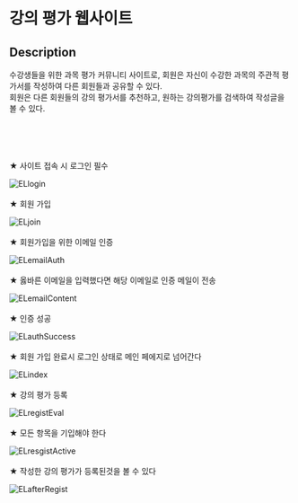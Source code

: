 # 강의 평가 웹사이트   

Description   
-----------------------------------
<span>수강생들을 위한 과목 평가 커뮤니티 사이트로, 회원은 자신이 수강한 과목의 주관적 평가서를 작성하여 다른 회원들과 공유할 수 있다.</span>   
<span>회원은 다른 회원들의 강의 평가서를 추천하고, 원하는 강의평가를 검색하여 작성글을 볼 수 있다.</span>
</br></br></br></br></br>


★ 사이트 접속 시 로그인 필수

![ELlogin](https://user-images.githubusercontent.com/49848867/193251995-e95e4c41-dc9f-4029-a5aa-fb147e726fef.PNG)   
</br>
★ 회원 가입

![ELjoin](https://user-images.githubusercontent.com/49848867/193252000-f1f1c92c-9b3d-4dcd-8cdb-d0db3a7ed1c1.PNG)   
</br>
★ 회원가입을 위한 이메일 인증

![ELemailAuth](https://user-images.githubusercontent.com/49848867/193252006-bc271274-2de6-4233-b832-fcd8085e1479.PNG)   
</br>
★ 옳바른 이메일을 입력했다면 해당 이메일로 인증 메일이 전송

![ELemailContent](https://user-images.githubusercontent.com/49848867/193251983-6efa46de-9b87-4e0b-9f5e-11c24552d504.PNG)   
</br>
★ 인증 성공

![ELauthSuccess](https://user-images.githubusercontent.com/49848867/193249665-84fb21ec-e9a1-4fde-bb07-a8ae52688c09.PNG)   
</br>
★ 회원 가입 완료시 로그인 상태로 메인 페에지로 넘어간다

![ELindex](https://user-images.githubusercontent.com/49848867/193249696-57c8de6e-f3bf-40cf-8501-1a4d2cde70df.PNG)   
</br>
★ 강의 평가 등록

![ELregistEval](https://user-images.githubusercontent.com/49848867/193249743-48cda137-f5ab-4b62-8214-a6d59412d96b.PNG)   
</br>
★ 모든 항목을 기입해야 한다

![ELresgistActive](https://user-images.githubusercontent.com/49848867/193249788-a13a5a44-bf47-4b8d-8bdc-a9d432a9c698.PNG)   
</br>
★ 작성한 강의 평가가 등록된것을 볼 수 있다

![ELafterRegist](https://user-images.githubusercontent.com/49848867/193249825-cca99400-2a2d-46b4-9875-fac8bf2155a1.PNG) 

